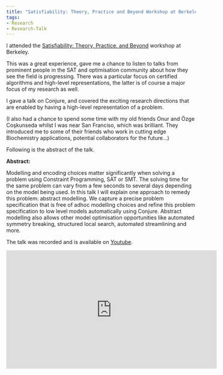 ```yaml
---
title: "Satisfiability: Theory, Practice and Beyond Workshop at Berkeley"
tags:
- Research
- Research-Talk
---
```


I attended the [Satisfiability: Theory, Practice, and Beyond](https://simons.berkeley.edu/workshops/satisfiability-theory-practice-beyond) workshop at Berkeley.

This was a great experience, gave me a chance to listen to talks from prominent people in the SAT and optimisation community about how they see the field is progressing. There was a particular focus on certified algorithms and high-level representations, the latter is of course a major focus of my research as well.

I gave a talk on Conjure, and covered the exciting research directions that are enabled by having a high-level representation of a problem.

(I also had a chance to spend some time with my old friends Onur and Özge Coşkunseda whilst I was near San Franciso, which was brilliant. They introduced me to some of their friends who work in cutting edge Biochemistry applications, potential collaborators for the future...)

Following is the abstract of the talk.

**Abstract:** 

Modelling and encoding choices matter significantly when solving a problem using Constraint Programming, SAT or SMT. The solving time for the same problem can vary from a few seconds to several days depending on the model being used. In this talk I will explain one approach to remedy this problem: abstract modelling. We capture a precise problem specification that is free of adhoc modelling choices and refine this problem specification to low level models automatically using Conjure. Abstract modelling also allows other model optimisation opportunities like automated symmetry breaking, structured local search, automated streamlining and more.

The talk was recorded and is available on [Youtube](https://www.youtube.com/watch?v=BPQkxCfhlK4).

<iframe width="560" height="315" src="https://www.youtube.com/embed/BPQkxCfhlK4?si=xkxjg5jnUyE7Aaxo" title="YouTube video player" frameborder="0" allow="accelerometer; autoplay; clipboard-write; encrypted-media; gyroscope; picture-in-picture; web-share" referrerpolicy="strict-origin-when-cross-origin" allowfullscreen></iframe>
